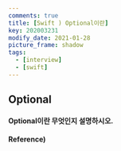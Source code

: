 ```yaml
---
comments: true
title: [Swift ) Optional이란]
key: 202003231
modify_date: 2021-01-28
picture_frame: shadow
tags:
  - [interview]
  - [swift]
---
```


## Optional

#### Optional이란 무엇인지 설명하시오.

#### Reference)
